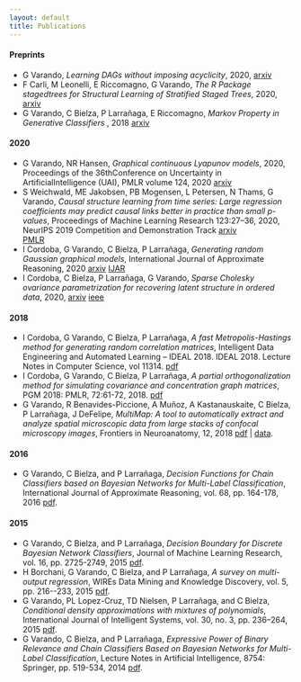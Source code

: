 ```yaml
---
layout: default
title: Publications
---
```

#### Preprints 

- G Varando, 
  *Learning DAGs without imposing acyclicity*, 2020,
  [arxiv](https://arxiv.org/abs/2006.03005)
- F Carli, M Leonelli, E Riccomagno, G Varando, 
  *The R Package stagedtrees for Structural Learning of Stratified Staged Trees*, 
  2020, [arxiv](https://arxiv.org/abs/2004.06459)
- G Varando, C Bielza, P Larrañaga, E Riccomagno, 
   *Markov Property in Generative Classifiers* ,
    2018 [arxiv](https://arxiv.org/abs/1811.04759) 

#### 2020

- G Varando, NR Hansen, 
  *Graphical continuous Lyapunov models*, 2020,
  Proceedings of the 36thConference on Uncertainty in ArtificialIntelligence (UAI), 
  PMLR volume 124, 2020
  [arxiv](https://arxiv.org/abs/2005.10483)
- S Weichwald, ME Jakobsen, PB Mogensen, L Petersen, N Thams, G Varando,
  *Causal structure learning from time series: Large regression 
   coefficients may predict causal links better in practice 
   than small p-values*, Proceedings of Machine Learning Research 123:27–36, 2020,
   NeurIPS 2019 Competition and Demonstration Track 
   [arxiv](https://arxiv.org/abs/2002.09573)   
   [PMLR](http://proceedings.mlr.press/v123/weichwald20a.html)
- I Cordoba, G Varando, C Bielza, P Larrañaga, 
  *Generating random Gaussian graphical models*, 
   International Journal of Approximate Reasoning, 2020
   [arxiv](https://arxiv.org/abs/1909.01062)
   [IJAR](https://www.sciencedirect.com/science/article/abs/pii/S0888613X20302048)
- I Cordoba, C Bielza, P Larrañaga, G Varando, 
  *Sparse Cholesky ovariance parametrization for 
   recovering latent structure in ordered data*, 2020,
   [arxiv](https://arxiv.org/abs/2006.01448)
   [ieee](https://ieeexplore.ieee.org/document/9173666)


#### 2018

- I Cordoba, G Varando, C Bielza, P Larrañaga, *A fast
  Metropolis-Hastings method for generating random correlation matrices*,
  Intelligent Data Engineering and Automated Learning – 
IDEAL 2018. IDEAL 2018. Lecture Notes in Computer Science, vol 11314.
[pdf](https://arxiv.org/pdf/1809.00351.pdf)
- I Cordoba, G Varando, C Bielza, P Larrañaga, *A partial
  orthogonalization method for simulating covariance and concentration graph
  matrices*, PGM 2018: PMLR, 72:61-72, 2018.
  [pdf](http://proceedings.mlr.press/v72/cordoba18a/cordoba18a.pdf)
- G Varando, R Benavides-Piccione, A Muñoz, A Kastanauskaite, C Bielza, 
  P Larrañaga, J DeFelipe, 
  *MultiMap: A tool to automatically extract and analyze spatial microscopic data 
  from large stacks of confocal microscopy images*, 
  Frontiers in Neuroanatomy, 12, 2018 
  [pdf](https://www.frontiersin.org/articles/10.3389/fnana.2018.00037/pdf) | 
  [data](https://data.broadinstitute.org/bbbc/BBBC044/). 

####  2016 

- G Varando, C Bielza, and P Larrañaga, *Decision Functions for Chain Classifiers based on Bayesian Networks for Multi-Label Classification*, International Journal of Approximate Reasoning, vol. 68, pp. 164-178, 2016 
[pdf](https://www.sciencedirect.com/science/article/pii/S0888613X15000900). 


#### 2015

- G Varando, C Bielza, and P Larrañaga, *Decision Boundary for Discrete Bayesian Network Classifiers*, Journal of Machine Learning Research, vol. 16, pp. 2725-2749, 2015  [pdf](http://jmlr.csail.mit.edu/papers/volume16/varando15a/varando15a.pdf).
- H Borchani, G Varando, C Bielza, and P Larrañaga, *A survey on multi-output regression*, WIREs Data Mining and Knowledge Discovery, vol. 5, pp. 216--233, 2015 
[pdf](https://onlinelibrary.wiley.com/doi/full/10.1002/widm.1157).
- G Varando, PL Lopez-Cruz, TD Nielsen, P Larrañaga, and C Bielza, *Conditional density approximations with mixtures of polynomials*, International Journal of Intelligent Systems, vol. 30, no. 3, pp. 236–264, 2015 
[pdf](https://onlinelibrary.wiley.com/doi/full/10.1002/int.21699). 
- G Varando, C Bielza, and P Larrañaga, *Expressive Power of Binary Relevance and Chain Classifiers Based on Bayesian Networks for Multi-Label Classification*, Lecture Notes in Artificial Intelligence, 8754: Springer, pp. 519-534, 2014 [pdf](https://link.springer.com/chapter/10.1007%2F978-3-319-11433-0_34).
